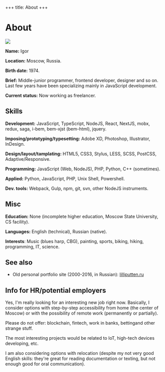 +++
title: About
+++

About
=====

<div class="Facepalm">
  <img src="/images/facepalm/BrownCBG-sm.jpg" />
</div>

__Name:__ Igor

__Location:__ Moscow, Russia.

__Birth date:__ 1974.

__Brief:__ Middle-junior programmer, frontend developer, designer and&nbsp;so&nbsp;on.
Last few years have been specializing mainly in JavaScript development.

__Current status:__ Now working as freelancer.

## Skills

__Development:__ JavaScript, TypeScript, NodeJS, React, NextJS, mobx, redux, saga, i-bem, bem-xjst (bem-html), jquery.

__Imposing/prototyping/typesetting:__ Adobe XD, Photoshop, Illustrator, InDesign.

__Design/layout/tamplating:__ HTML5, CSS3, Stylus, LESS, SCSS, PostCSS, Adaptive/Responsive.

__Programming:__ JavaScript (Web, NodeJS), PHP, Python, C++ (sometimes).

__Applied:__ Python, JavaScript, PHP, Unix Shell, Powershell.

__Dev. tools:__ Webpack, Gulp, npm, git, svn, other NodeJS instruments.

## Misc

__Education:__ None (incomplete higher education, Moscow State University, CS facility).

__Languages:__ English (technical), Russian (native).

__Interests__: Music (blues harp, CBG), painting, sports, biking, hiking, programming, IT, science.

## See also

- Old personal portfolio site (2000-2016, in Russian): [lilliputten.ru](http://lilliputten.ru)

## Info for HR/potential employers

Yes, I'm really looking for an interesting new job right now. Basically, I
consider options with step-by-step accessibility from home (the center of
Moscow) or with the possibility of remote work (permanently or partially).

Please do not offer: blockchain, fintech, work in banks, bettingand other strange stuff.

The most interesting projects would be related to IoT, high-tech devices developing, etc.

I am also considering options with relocation (despite my not very good
English skills: they're great for reading documentation or texting, but not enough good
for oral communication).

<!--
 @changed 2022.01.03, 01:22
-->
